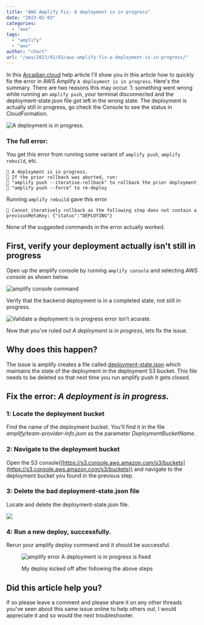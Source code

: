 ```yaml
---
title: "AWS Amplify Fix: A deployment is in progress"
date: "2023-02-03"
categories: 
  - "aws"
tags: 
  - "amplify"
  - "aws"
author: "chart"
url: "/aws/2023/02/03/aws-amplify-fix-a-deployment-is-in-progress/"
---
```


In this [Arcadian.cloud](https://arcadian.cloud/hardware/2022/12/19/never-get-caught-without-power-again-the-ultimate-guide-to-portable-laptop-chargers/) help article I'll show you in this article how to quickly fix the error in AWS Amplify `A deployment is in progress`. Here's the summary. There are two reasons this may occur. 1: something went wrong while running an `amplify push`, your terminal disconnected and the deployment-state.json file got left in the wrong state. The deployment is actually still in progress, go check the Console to see the status in CloudFormation.

![A deployment is in progress.](/images/image.png)

### The full error:

You get this error from running some variant of `amplify push`, `amplify rebuild`, etc.

```
🛑 A deployment is in progress.
🛑 If the prior rollback was aborted, run:
🛑 "amplify push --iterative-rollback" to rollback the prior deployment
🛑 "amplify push --force" to re-deploy
```

Running `amplify rebuild` gave this error

```
🛑 Cannot iteratively rollback as the following step does not contain a previousMetaKey: {"status":"DEPLOYING"}
```

None of the suggested commands in the error actually worked.

## First, verify your deployment actually isn't still in progress

Open up the amplify console by running `amplify console` and selecting _AWS console_ as shown below.

![amplify console command](/images/open-aws-console.webp)

Verify that the backend deployment is in a completed state, not still in progress.

![Validate a deployment is in progress error isn't acurate.](/images/check-cf-console.webp)

Now that you've ruled out _A deployment is in progress_, lets fix the issue.

## Why does this happen?

The issue is amplify creates a file called [deployment-state.json](https://github.com/aws-amplify/amplify-cli/blob/master/packages/amplify-provider-awscloudformation/src/iterative-deployment/deployment-state-manager.ts#L15) which maintains the state of the deployment in the deployment S3 bucket. This file needs to be deleted so that next time you run amplify push it gets closed.

## Fix the error: _A deployment is in progress._

### 1: Locate the deployment bucket

Find the name of the deployment bucket. You'll find it in the file _amplify/team-provider-info.json_ as the parameter _DeploymentBucketName_.

### 2: Navigate to the deployment bucket

Open the S3 console([https://s3.console.aws.amazon.com/s3/buckets](https://s3.console.aws.amazon.com/s3/buckets)) and navigate to the deployment bucket you found in the previous step.

### 3: Delete the bad deployment-state.json file

Locate and delete the deployment-state.json file.

![](/images/find-deploy-state-file.webp)

### 4: Run a new deploy, successfully.

Rerun your amplify deploy command and it should be successful.

<figure>

![amplify error A deployment is in progress is fixed](/images/success.webp)

<figcaption>

My deploy kicked off after following the above steps

</figcaption>

</figure>

## Did this article help you?

If so please leave a comment and please share it on any other threads you've seen about this same issue online to help others out, I would appreciate it and so would the next troubleshooter.
